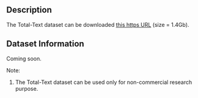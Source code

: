 ## Description

The Total-Text dataset can be downloaded [this https URL](http://www.cs-chan.com/source/CVIU/ExDark.zip) (size = 1.4Gb).


## Dataset Information

Coming soon.

Note:
1. The Total-Text dataset can be used only for non-commercial research purpose.
